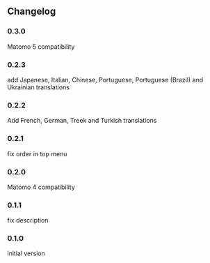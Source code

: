 ## Changelog

### 0.3.0

Matomo 5 compatibility

### 0.2.3

add Japanese, Italian, Chinese, Portuguese, Portuguese (Brazil) and Ukrainian translations


### 0.2.2

Add French, German, Treek and Turkish translations


### 0.2.1

fix order in top menu

### 0.2.0

Matomo 4 compatibility

### 0.1.1

fix description

### 0.1.0

initial version
